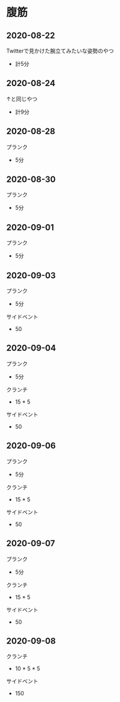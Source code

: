 # 腹筋
## 2020-08-22
Twitterで見かけた腕立てみたいな姿勢のやつ
 - 計5分

## 2020-08-24
↑と同じやつ
 - 計9分

## 2020-08-28
プランク
 - 5分

## 2020-08-30
プランク
  - 5分

## 2020-09-01
プランク
 - 5分

## 2020-09-03
プランク
 - 5分

サイドベント
 - 50

## 2020-09-04
プランク 
 - 5分

クランチ
 - 15 * 5

サイドベント
 - 50

## 2020-09-06
プランク 
 - 5分

クランチ
 - 15 * 5

サイドベント
 - 50

## 2020-09-07
プランク 
 - 5分

クランチ
 - 15 * 5

サイドベント
 - 50

## 2020-09-08
クランチ
 - 10 * 5 * 5

サイドベント
 - 150

